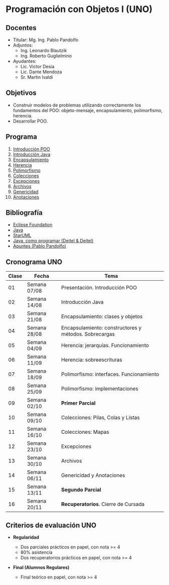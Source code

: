# Programación con Objetos I (UNO)

## Docentes

* Titular: Mg. Ing. Pablo Pandolfo
* Adjuntos:
  * Ing. Leonardo Blautzik
  * Ing. Roberto Guglielmino
* Ayudantes:
  * Lic. Victor Desia
  * Lic. Dante Mendoza
  * Sr. Martin Ivaldi

## Objetivos

* Construir modelos de problemas utilizando correctamente los fundamentos del POO: objeto-mensaje, encapsulamiento, polimorfismo, herencia.
* Desarrollar POO.

## Programa

1. [Introducción POO](doc/intro-poo.md)
1. [Introducción Java](doc/intro-java.md)
1. [Encapsulamiento](doc/encapsulamiento.md)
1. [Herencia](doc/herencia.md)
1. [Polimorfismo](doc/polimorfismo.md)
1. [Colecciones](doc/colecciones.md)
1. [Excepciones](doc/excepciones.md)
1. [Archivos](doc/archivos.md)
1. [Genericidad](doc/genericidad.md)
1. [Anotaciones](doc/anotaciones.md)

## Bibliografía

* [Eclipse Foundation](https://www.eclipse.org)
* [Java](https://www.java.com/es/)
* [StarUML](https://staruml.io)
* [Java, como programar (Deitel & Deitel)](biblio/)
* [Apuntes (Pablo Pandolfo)](doc/)

## Cronograma UNO

| **Clase** | **Fecha** | **Tema** |
| -- | -- | -- |
| 01 | Semana 07/08 | Presentación. Introducción POO |
| 02 | Semana 14/08 | Introducción Java |
| 03 | Semana 21/08 | Encapsulamiento: clases y objetos |
| 04 | Semana 28/08 | Encapsulamiento: constructores y métodos. Sobrecargas |
| 05 | Semana 04/09 | Herencia: jerarquías. Funcionamiento |
| 06 | Semana 11/09 | Herencia: sobreescrituras |
| 07 | Semana 18/09 | Polimorfismo: interfaces. Funcionamiento |
| 08 | Semana 25/09 | Polimorfismo: implementaciones |
| 09 | Semana 02/10 | **Primer Parcial** |
| 10 | Semana 09/10 | Colecciones: Pilas, Colas y Listas |
| 11 | Semana 16/10 | Colecciones: Mapas |
| 12 | Semana 23/10 | Excepciones |
| 13 | Semana 30/10 | Archivos |
| 14 | Semana 06/11 | Genericidad y Anotaciones |
| 15 | Semana 13/11 | **Segundo Parcial**|
| 16 | Semana 20/11 | **Recuperatorios**. Cierre de Cursada |

## Criterios de evaluación UNO

* **Regularidad**
  * Dos parciales prácticos en papel, con nota >= 4
  * 80% asistencia
  * Dos recuperatorios prácticos en papel, con nota >= 4

* **Final (Alumnos Regulares)**
  * Final teórico en papel, con nota >= 4
